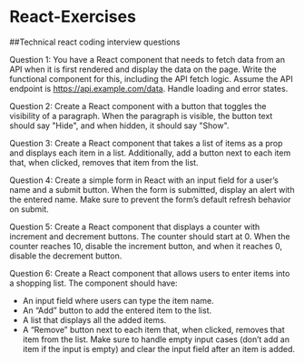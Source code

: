 # React-Exercises

##Technical react coding interview questions

Question 1:
You have a React component that needs to fetch data from an API when it is first rendered and display the data on the page. Write the functional component for this, including the API fetch logic. Assume the API endpoint is https://api.example.com/data. Handle loading and error states.

Question 2:
Create a React component with a button that toggles the visibility of a paragraph. When the paragraph is visible, the button text should say "Hide", and when hidden, it should say "Show".

Question 3:
Create a React component that takes a list of items as a prop and displays each item in a list. Additionally, add a button next to each item that, when clicked, removes that item from the list.

Question 4:
Create a simple form in React with an input field for a user’s name and a submit button. When the form is submitted, display an alert with the entered name. Make sure to prevent the form’s default refresh behavior on submit.

Question 5:
Create a React component that displays a counter with increment and decrement buttons. The counter should start at 0. When the counter reaches 10, disable the increment button, and when it reaches 0, disable the decrement button.

Question 6:
Create a React component that allows users to enter items into a shopping list. The component should have:

- An input field where users can type the item name.
- An “Add” button to add the entered item to the list.
- A list that displays all the added items.
- A “Remove” button next to each item that, when clicked, removes that item from the list.
  Make sure to handle empty input cases (don’t add an item if the input is empty) and clear the input field after an item is added.
